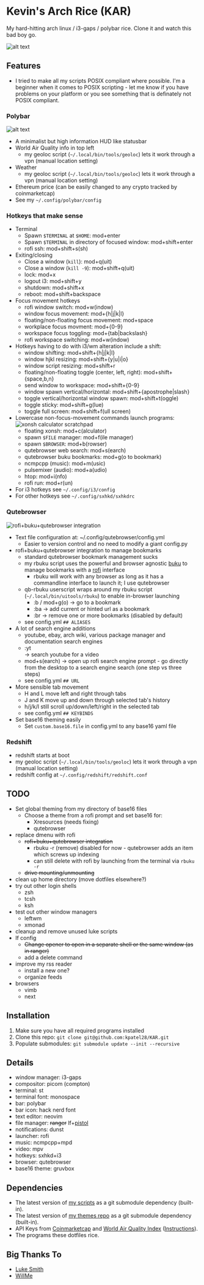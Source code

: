# Kevin's Arch Rice (KAR)
My hard-hitting arch linux / i3-gaps / polybar rice.
Clone it and watch this bad boy go.

![alt text](.local/share/rice/rice-screen.png?raw=true)

## Features
* I tried to make all my scripts POSIX compliant where possible. I'm a beginner when it comes to POSIX scripting - let me know if you have problems on your platform or you see something that is definately not POSIX compliant.

### Polybar
![alt text](.local/share/rice/rice-screen-top-left.png?raw=true "top left: air, weather, ethereum")
* A minimalist but high information HUD like statusbar
* World Air Quality info in top left
	* my geoloc script (`~/.local/bin/tools/geoloc`) lets it work through a vpn (manual location setting)
* Weather
	* my geoloc script (`~/.local/bin/tools/geoloc`) lets it work through a vpn (manual location setting)
* Ethereum price (can be easily changed to any crypto tracked by coinmarketcap)
* See my `~/.config/polybar/config`

### Hotkeys that make sense
* Terminal
	* Spawn `$TERMINAL` at `$HOME`: mod+enter
	* Spawn `$TERMINAL` in directory of focused window: mod+shift+enter
	* rofi ssh: mod+shift+s(sh)
* Exiting/closing
	* Close a window (`kill`): mod+q(uit)
	* Close a window (`kill -9`): mod+shift+q(uit)
	* lock: mod+x
	* logout i3: mod+shift+y
	* shutdown: mod+shift+x
	* reboot: mod+shift+backspace
* Focus movement hotkeys
	* rofi window switch: mod+w(indow)
	* window focus movement: mod+{h|j|k|l}
	* floating/non-floating focus movement: mod+space
	* workplace focus movment: mod+{0-9}
	* workspace focus toggling: mod+{tab|backslash}
	* rofi workspace switching: mod+w(indow)
* Hotkeys having to do with i3/wm alteration include a shift:
	* window shifting: mod+shift+{h|j|k|l}
	* window hjkl resizing: mod+shift+{y|u|i|o}
	* window script resizing: mod+shift+r
	* floating/non-floating toggle (center, left, right): mod+shift+{space,b,n}
	* send window to workspace: mod+shift+{0-9}
	* window spawn vertical/horizontal: mod+shift+{apostrophe|slash}
	* toggle vertical/horizontal window spawn: mod+shift+t(oggle)
	* toggle sticky: mod+shift+g(lue)
	* toggle full screen: mod+shift+f(ull screen)
* Lowercase non-focus-movement commands launch programs:
![xonsh calculator scratchpad](.local/share/rice/rice-xonsh-calc.gif)
	* floating xonsh: mod+c(alculator)
	* spawn `$FILE` manager: mod+f(ile manager)
	* spawn `$BROWSER`: mod+b(rowser)
	* qutebrowser web search: mod+s(earch)
	* qutebrowser buku bookmarks: mod+g(o to bookmark)
	* ncmpcpp (music): mod+m(usic)
	* pulsemixer (audio): mod+a(udio)
	* htop: mod+i(nfo)
	* rofi run: mod+r(un)
* For i3 hotkeys see `~/.config/i3/config`
* For other hotkeys see `~/.config/sxhkd/sxhkdrc`

### Qutebrowser
![rofi+buku+qutebrowser integration](.local/share/rice/rice-qb.gif)
* Text file configuration at: ~/.config/qutebrowser/config.yml
	* Easier to version control and no need to modify a giant config.py
* rofi+buku+qutebrowser integration to manage bookmarks
	* standard qutebrowser bookmark management sucks
	* my rbuku script uses the powerful and browser agnostic [buku](https://github.com/jarun/Buku) to manage bookmarks with a [rofi](https://github.com/davatorium/rofi) interface
		- rbuku will work with any browser as long as it has a commandline interface to launch it; I use qutebrowser
	* qb-rbuku userscript wraps around my rbuku script (`~/.local/bin/uitools/rbuku`) to enable in-browser launching
		- :b / mod+g(o) -> go to a bookmark
		- :ba -> add current or hinted url as a bookmark
		- :br -> remove one or more bookmarks (disabled by default)
	* see config.yml `## ALIASES`
* A lot of search engine additions
	* youtube, ebay, arch wiki, various package manager and documentation search engines
	* :yt <search> -> search youtube for a video
	* mod+s(earch) -> open up rofi search engine prompt - go directly from the desktop to a search engine search (one step vs three steps)
	* see config.yml `## URL`
* More sensible tab movement
	* H and L move left and right through tabs
	* J and K move up and down through selected tab's history
	* h/j/k/l still scroll up/down/left/right in the selected tab
	* see config.yml `## KEYBINDS`
* Set base16 theming easily
	* Set `custom.base16.file` in config.yml to any base16 yaml file

### Redshift
* redshift starts at boot
* my geoloc script (`~/.local/bin/tools/geoloc`) lets it work through a vpn (manual location setting)
* redshift config at `~/.config/redshift/redshift.conf`

## TODO
* Set global theming from my directory of base16 files
	* Choose a theme from a rofi prompt and set base16 for:
		* Xresources (needs fixing)
		* qutebrowser
* replace dmenu with rofi
	* ~~rofi+buku+qutebrowser integration~~
		* rbuku -r (remove) disabled for now - qutebrowser adds an item which screws up indexing
		* can still delete with rofi by launching from the terminal via `rbuku -r`
	* ~~drive mounting/unmounting~~
* clean up home directory (move dotfiles elsewhere?)
* try out other login shells
	* zsh
	* tcsh
	* ksh
* test out other window managers
	* leftwm
	* xmonad
* cleanup and remove unused luke scripts
* lf config
	* ~~Change opener to open in a separate shell or the same window (as in ranger)~~
	* add a delete command
* improve my rss reader
	* install a new one?
	* organize feeds
* browsers
	* vimb
	* next

## Installation
1. Make sure you have all required programs installed
2. Clone this repo: `git clone git@github.com:kpatel28/KAR.git`
3. Populate submodules: `git submodule update --init --recursive`

## Details
* window manager: i3-gaps
* compositor: picom (compton)
* terminal: st
* terminal font: monospace
* bar: polybar
* bar icon: hack nerd font
* text editor: neovim
* file manager: ~~ranger~~ lf+[pistol](https://github.com/doronbehar/pistol)
* notifications: dunst
* launcher: rofi
* music: ncmpcpp+mpd
* video: mpv
* hotkeys: sxhkd+i3
* browser: qutebrowser
* base16 theme: gruvbox

## Dependencies
* The latest version of [my scripts](https://github.com/kpatel28/scripts) as a git submodule dependency (built-in).
* The latest version of [my themes repo](https://github.com/kpatel28/themes) as a git submodule dependency (built-in).
* API Keys from [Coinmarketcap](https://coinmarketcap.com/api) and [World Air Quality Index](http://aqicn.org/data-platform/token/#/) ([Instructions](https://github.com/kpatel28/scripts/blob/master/polybar/README.md)).
* The programs these dotfiles rice.

## Big Thanks To
* [Luke Smith](https://github.com/LukeSmithxyz)
* [WillMe](https://github.com/WillemMe)

